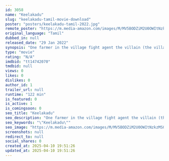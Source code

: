 ```yaml
---
id: 3058
name: "Keelakadu"
slug: "keelakadu-tamil-movie-download"
poster: "posters/keelakadu-tamil-2022.jpg"
remote_poster: "https://m.media-amazon.com/images/M/MV5BODZiM2U0OWItNzkzMS00MDBiLWJhZDUtZDQ2M2ZmOWJiMzgwXkEyXkFqcGdeQXVyOTA1MDQ3OTI@._V1_SX300.jpg"
original_language: "Tamil"
dubbed_in: null
released_date: "29 Jan 2022"
synopsis: "One farmer in the village fight agent the villain (the village landlord) legally and get back the land he already brought and which was converted by villain in plots to be sold for commercial purpose and not agriculture."
type: "movie"
rating: "N/A"
imdbid: "tt14742070"
tmdbid: null
views: 0
likes: 0
dislikes: 0
author_id: 1
trailer_url: null
runtime: "122 min"
is_featured: 0
is_active: 1
is_comingsoon: 0
seo_title: "Keelakadu"
seo_description: "One farmer in the village fight agent the villain (the village landlord) legally and get back the land he already brought and which was converted by villain in plots to be sold for commercial purpose and not agriculture."
seo_keywords: "\"Keelakadu\""
seo_image: "https://m.media-amazon.com/images/M/MV5BODZiM2U0OWItNzkzMS00MDBiLWJhZDUtZDQ2M2ZmOWJiMzgwXkEyXkFqcGdeQXVyOTA1MDQ3OTI@._V1_SX300.jpg"
screenshots: null
redirect_to: null
social_shares: 0
created_at: 2025-04-10 19:51:26
updated_at: 2025-04-10 19:51:26
---
```


